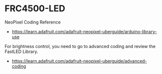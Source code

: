 # FRC4500-LED

NeoPixel Coding Reference
- https://learn.adafruit.com/adafruit-neopixel-uberguide/arduino-library-use

For brightness control, you need to go to advanced coding and review the FastLED Library. 
- https://learn.adafruit.com/adafruit-neopixel-uberguide/advanced-coding
